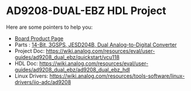 # AD9208-DUAL-EBZ HDL Project

Here are some pointers to help you:
  * [Board Product Page]()
  * Parts : [14-Bit, 3GSPS, JESD204B, Dual Analog-to-Digital Converter](https://www.analog.com/ad9208)
  * Project Doc: https://wiki.analog.com/resources/eval/user-guides/ad9208_dual_ebz/quickstart/vcu118
  * HDL Doc: https://wiki.analog.com/resources/eval/user-guides/ad9208_dual_ebz/ad9208_dual_ebz_hdl
  * Linux Drivers: https://wiki.analog.com/resources/tools-software/linux-drivers/iio-adc/ad9208
